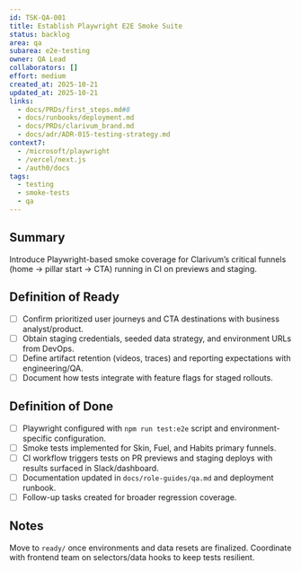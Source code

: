 ```yaml
---
id: TSK-QA-001
title: Establish Playwright E2E Smoke Suite
status: backlog
area: qa
subarea: e2e-testing
owner: QA Lead
collaborators: []
effort: medium
created_at: 2025-10-21
updated_at: 2025-10-21
links:
  - docs/PRDs/first_steps.md#8
  - docs/runbooks/deployment.md
  - docs/PRDs/clarivum_brand.md
  - docs/adr/ADR-015-testing-strategy.md
context7:
  - /microsoft/playwright
  - /vercel/next.js
  - /auth0/docs
tags:
  - testing
  - smoke-tests
  - qa
---
```


## Summary
Introduce Playwright-based smoke coverage for Clarivum’s critical funnels (home → pillar start → CTA) running in CI on previews and staging.

## Definition of Ready
- [ ] Confirm prioritized user journeys and CTA destinations with business analyst/product.
- [ ] Obtain staging credentials, seeded data strategy, and environment URLs from DevOps.
- [ ] Define artifact retention (videos, traces) and reporting expectations with engineering/QA.
- [ ] Document how tests integrate with feature flags for staged rollouts.

## Definition of Done
- [ ] Playwright configured with `npm run test:e2e` script and environment-specific configuration.
- [ ] Smoke tests implemented for Skin, Fuel, and Habits primary funnels.
- [ ] CI workflow triggers tests on PR previews and staging deploys with results surfaced in Slack/dashboard.
- [ ] Documentation updated in `docs/role-guides/qa.md` and deployment runbook.
- [ ] Follow-up tasks created for broader regression coverage.

## Notes
Move to `ready/` once environments and data resets are finalized. Coordinate with frontend team on selectors/data hooks to keep tests resilient.
